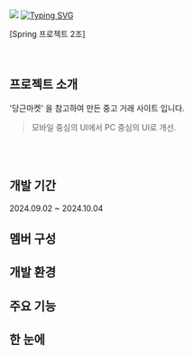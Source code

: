 <img src="https://capsule-render.vercel.app/api?type=waving&color=auto&height=280&section=header&text=Spring-project%20potatoshop&fontSize=60" />
<a href="https://git.io/typing-svg"><img src="https://readme-typing-svg.demolab.com?font=Fira+Code&weight=600&size=26&pause=1000&color=F7A033&width=435&lines=%EA%B0%90%EC%9E%90%EB%A7%88%EC%BC%93+-+%EC%A4%91%EA%B3%A0+%EA%B1%B0%EB%9E%98+%EC%82%AC%EC%9D%B4%ED%8A%B8" alt="Typing SVG" /></a>

[Spring 프로젝트 2조]
<br><br><br>
## 프로젝트 소개
'당근마켓' 을 참고하여 만든 중고 거래 사이트 입니다.
> 모바일 중심의 UI에서 PC 중심의 UI로 개선.

<br><br>
## 개발 기간
2024.09.02 ~ 2024.10.04
## 멤버 구성
## 개발 환경
## 주요 기능
## 한 눈에
